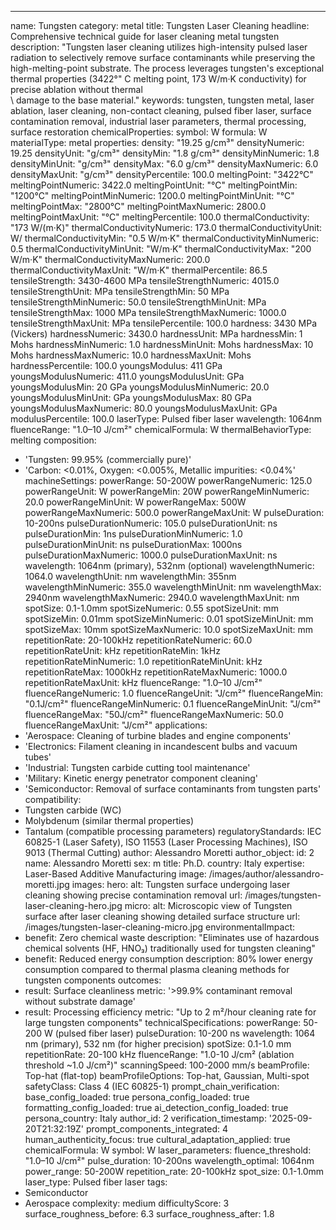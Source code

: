 ---
name: Tungsten
category: metal
title: Tungsten Laser Cleaning
headline: Comprehensive technical guide for laser cleaning metal tungsten
description: "Tungsten laser cleaning utilizes high-intensity pulsed laser radiation to selectively remove surface contaminants while preserving the high-melting-point substrate. The process leverages tungsten's exceptional thermal properties (3422°"
  C melting point, 173 W/m·K conductivity) for precise ablation without thermal\
  \ damage to the base material."
keywords: tungsten, tungsten metal, laser ablation, laser cleaning, non-contact cleaning,
  pulsed fiber laser, surface contamination removal, industrial laser parameters,
  thermal processing, surface restoration
chemicalProperties:
  symbol: W
  formula: W
  materialType: metal
properties:
  density: "19.25 g/cm³"
  densityNumeric: 19.25
  densityUnit: "g/cm³"
  densityMin: "1.8 g/cm³"
  densityMinNumeric: 1.8
  densityMinUnit: "g/cm³"
  densityMax: "6.0 g/cm³"
  densityMaxNumeric: 6.0
  densityMaxUnit: "g/cm³"
  densityPercentile: 100.0
  meltingPoint: "3422°C"
  meltingPointNumeric: 3422.0
  meltingPointUnit: "°C"
  meltingPointMin: "1200°C"
  meltingPointMinNumeric: 1200.0
  meltingPointMinUnit: "°C"
  meltingPointMax: "2800°C"
  meltingPointMaxNumeric: 2800.0
  meltingPointMaxUnit: "°C"
  meltingPercentile: 100.0
  thermalConductivity: "173 W/(m·K)"
  thermalConductivityNumeric: 173.0
  thermalConductivityUnit: W/
  thermalConductivityMin: "0.5 W/m·K"
  thermalConductivityMinNumeric: 0.5
  thermalConductivityMinUnit: "W/m·K"
  thermalConductivityMax: "200 W/m·K"
  thermalConductivityMaxNumeric: 200.0
  thermalConductivityMaxUnit: "W/m·K"
  thermalPercentile: 86.5
  tensileStrength: 3430-4600 MPa
  tensileStrengthNumeric: 4015.0
  tensileStrengthUnit: MPa
  tensileStrengthMin: 50 MPa
  tensileStrengthMinNumeric: 50.0
  tensileStrengthMinUnit: MPa
  tensileStrengthMax: 1000 MPa
  tensileStrengthMaxNumeric: 1000.0
  tensileStrengthMaxUnit: MPa
  tensilePercentile: 100.0
  hardness: 3430 MPa (Vickers)
  hardnessNumeric: 3430.0
  hardnessUnit: MPa
  hardnessMin: 1 Mohs
  hardnessMinNumeric: 1.0
  hardnessMinUnit: Mohs
  hardnessMax: 10 Mohs
  hardnessMaxNumeric: 10.0
  hardnessMaxUnit: Mohs
  hardnessPercentile: 100.0
  youngsModulus: 411 GPa
  youngsModulusNumeric: 411.0
  youngsModulusUnit: GPa
  youngsModulusMin: 20 GPa
  youngsModulusMinNumeric: 20.0
  youngsModulusMinUnit: GPa
  youngsModulusMax: 80 GPa
  youngsModulusMaxNumeric: 80.0
  youngsModulusMaxUnit: GPa
  modulusPercentile: 100.0
  laserType: Pulsed fiber laser
  wavelength: 1064nm
  fluenceRange: "1.0–10 J/cm²"
  chemicalFormula: W
  thermalBehaviorType: melting
composition:
- 'Tungsten: 99.95% (commercially pure)'
- 'Carbon: <0.01%, Oxygen: <0.005%, Metallic impurities: <0.04%'
machineSettings:
  powerRange: 50-200W
  powerRangeNumeric: 125.0
  powerRangeUnit: W
  powerRangeMin: 20W
  powerRangeMinNumeric: 20.0
  powerRangeMinUnit: W
  powerRangeMax: 500W
  powerRangeMaxNumeric: 500.0
  powerRangeMaxUnit: W
  pulseDuration: 10-200ns
  pulseDurationNumeric: 105.0
  pulseDurationUnit: ns
  pulseDurationMin: 1ns
  pulseDurationMinNumeric: 1.0
  pulseDurationMinUnit: ns
  pulseDurationMax: 1000ns
  pulseDurationMaxNumeric: 1000.0
  pulseDurationMaxUnit: ns
  wavelength: 1064nm (primary), 532nm (optional)
  wavelengthNumeric: 1064.0
  wavelengthUnit: nm
  wavelengthMin: 355nm
  wavelengthMinNumeric: 355.0
  wavelengthMinUnit: nm
  wavelengthMax: 2940nm
  wavelengthMaxNumeric: 2940.0
  wavelengthMaxUnit: nm
  spotSize: 0.1-1.0mm
  spotSizeNumeric: 0.55
  spotSizeUnit: mm
  spotSizeMin: 0.01mm
  spotSizeMinNumeric: 0.01
  spotSizeMinUnit: mm
  spotSizeMax: 10mm
  spotSizeMaxNumeric: 10.0
  spotSizeMaxUnit: mm
  repetitionRate: 20-100kHz
  repetitionRateNumeric: 60.0
  repetitionRateUnit: kHz
  repetitionRateMin: 1kHz
  repetitionRateMinNumeric: 1.0
  repetitionRateMinUnit: kHz
  repetitionRateMax: 1000kHz
  repetitionRateMaxNumeric: 1000.0
  repetitionRateMaxUnit: kHz
  fluenceRange: "1.0–10 J/cm²"
  fluenceRangeNumeric: 1.0
  fluenceRangeUnit: "J/cm²"
  fluenceRangeMin: "0.1J/cm²"
  fluenceRangeMinNumeric: 0.1
  fluenceRangeMinUnit: "J/cm²"
  fluenceRangeMax: "50J/cm²"
  fluenceRangeMaxNumeric: 50.0
  fluenceRangeMaxUnit: "J/cm²"
applications:
- 'Aerospace: Cleaning of turbine blades and engine components'
- 'Electronics: Filament cleaning in incandescent bulbs and vacuum tubes'
- 'Industrial: Tungsten carbide cutting tool maintenance'
- 'Military: Kinetic energy penetrator component cleaning'
- 'Semiconductor: Removal of surface contaminants from tungsten parts'
compatibility:
- Tungsten carbide (WC)
- Molybdenum (similar thermal properties)
- Tantalum (compatible processing parameters)
regulatoryStandards: IEC 60825-1 (Laser Safety), ISO 11553 (Laser Processing Machines),
  ISO 9013 (Thermal Cutting)
author: Alessandro Moretti
author_object:
  id: 2
  name: Alessandro Moretti
  sex: m
  title: Ph.D.
  country: Italy
  expertise: Laser-Based Additive Manufacturing
  image: /images/author/alessandro-moretti.jpg
images:
  hero:
    alt: Tungsten surface undergoing laser cleaning showing precise contamination
      removal
    url: /images/tungsten-laser-cleaning-hero.jpg
  micro:
    alt: Microscopic view of Tungsten surface after laser cleaning showing detailed
      surface structure
    url: /images/tungsten-laser-cleaning-micro.jpg
environmentalImpact:
- benefit: Zero chemical waste
  description: "Eliminates use of hazardous chemical solvents (HF, HNO₃) traditionally used for tungsten cleaning"
- benefit: Reduced energy consumption
  description: 80% lower energy consumption compared to thermal plasma cleaning methods
    for tungsten components
outcomes:
- result: Surface cleanliness
  metric: '>99.9% contaminant removal without substrate damage'
- result: Processing efficiency
  metric: "Up to 2 m²/hour cleaning rate for large tungsten components"
technicalSpecifications:
  powerRange: 50-200 W (pulsed fiber laser)
  pulseDuration: 10-200 ns
  wavelength: 1064 nm (primary), 532 nm (for higher precision)
  spotSize: 0.1-1.0 mm
  repetitionRate: 20-100 kHz
  fluenceRange: "1.0-10 J/cm² (ablation threshold ~1.0 J/cm²)"
  scanningSpeed: 100-2000 mm/s
  beamProfile: Top-hat (flat-top)
  beamProfileOptions: Top-hat, Gaussian, Multi-spot
  safetyClass: Class 4 (IEC 60825-1)
prompt_chain_verification:
  base_config_loaded: true
  persona_config_loaded: true
  formatting_config_loaded: true
  ai_detection_config_loaded: true
  persona_country: Italy
  author_id: 2
  verification_timestamp: '2025-09-20T21:32:19Z'
  prompt_components_integrated: 4
  human_authenticity_focus: true
  cultural_adaptation_applied: true
chemicalFormula: W
symbol: W
laser_parameters:
  fluence_threshold: "1.0–10 J/cm²"
  pulse_duration: 10-200ns
  wavelength_optimal: 1064nm
  power_range: 50-200W
  repetition_rate: 20-100kHz
  spot_size: 0.1-1.0mm
  laser_type: Pulsed fiber laser
tags:
- Semiconductor
- Aerospace
complexity: medium
difficultyScore: 3
surface_roughness_before: 6.3
surface_roughness_after: 1.8
